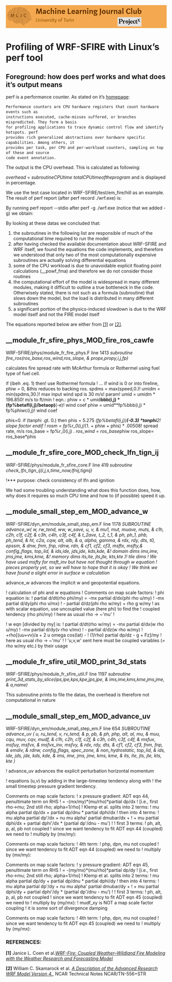 ![Logo](/Support_Materials/Assets/Logo_MLJC.png)

# Profiling of WRF-SFIRE with Linux’s perf tool

## Foreground: how does perf works and what does it’s output means

perf is a performance counter. As stated on it’s [homepage](https://perf.wiki.kernel.org/index.php/Main_Page):

```
Performance counters are CPU hardware registers that count hardware events such as
instructions executed, cache-misses suffered, or branches mispredicted. They form a basis
for profiling applications to trace dynamic control flow and identify hotspots. perf
provides rich generalized abstractions over hardware specific capabilities. Among others, it
provides per task, per CPU and per-workload counters, sampling on top of these and source
code event annotation.
```
The output is the CPU overhead. This is calculated as following:

_overhead_ =
_subroutineCPUtime
totalCPUtimeoftheprogram_
and is displayed in percentage.

We use the test case located in WRF-SFIRE/test/em_fire/hill as an example. The result of perf
report (after perf record ./wrf.exe) is:


By running perf report --stdio after perf -g ./wrf.exe (notice that we added -g)
we obtain:


By looking at these datas we concluded that:

1. the subroutines in the following list are responsible of much of the computational time
    required to run the model
2. after having checked the available documentation about WRF-SFIRE and WRF itself, we
    found the equations the code implements, and therefore we understood that only two of the
    most computationally expensive subroutines are actually solving differential equations
3. some of the CPU workload is due to unavoidable explicit floating point calculations
    (__powf_fma) and therefore we do not consider those routines
4. the computational effort of the model is widespread in many different modules, making it
    difficult to outline a true bottleneck in the code. Otherwisely stated, there is not such as a
    formula (subroutine) that slows down the model, but the load is distributed in many different
    subroutines
5. a significant portion of the physics-induced slowdown is due to the WRF model itself and
    not the FIRE model itself

The equations reported below are either from [[1]](#1) or [[2]](#2). 

## __module_fr_sfire_phys_MOD_fire_ros_cawfe

WRF-SFIRE/phys/module_fr_fire_phys.F
line 1413
_subroutine fire_ros(ros_base,ros_wind,ros_slope, &
propx,propy,i,j,fp)_

calculates fire spread rate with McArthur formula or Rothermel using fuel type of fuel cell.

if (ibeh .eq. 1) then! use Rothermel formula
! ... if wind is 0 or into fireline, phiw = 0, &this reduces to backing
ros.
spdms = max(speed,0.)!
umidm = min(spdms,30.)! max input wind spd is 30 m/s!
param!
umid = umidm * 196.850! m/s to ft/min
! eqn.: phiw = c * umid**bbb(i,j) * (fp%betafl(i,j)/betaop)**(-e)!
wind coef
phiw = umid**fp%bbb(i,j) * fp%phiwc(i,j)! wind coef


phis=0.
if (tanphi .gt. 0.) then
phis = 5.275 *(fp%betafl(i,j))**(-0.3) *tanphi**2! slope factor
endif
! rosm = fp%r_0(i,j)*(1. + phiw + phis) * .00508! spread rate, m/s
ros_base = fp%r_0(i,j) *.
ros_wind = ros_base*phiw
ros_slope= ros_base*phis

## __module_fr_sfire_core_MOD_check_lfn_tign_ij

WRF-SFIRE/phys/module_fr_sfire_core.F
line 419
_subroutine check_lfn_tign_ij(i,j,s,time_now,lfnij,tignij)_

!*** purpose: check consistency of lfn and ignition

We had some troubling understanding what does this function does, how, why does it requires so
much CPU time and how to (if possible) speed it up.

## __module_small_step_em_MOD_advance_w

WRF-SFIRE/dyn_em/module_small_step_em.F
line 1178
_SUBROUTINE advance_w( w, rw_tend, ww, w_save, u, v, &
mu1, mut, muave, muts, &
c1h, c2h, c1f, c2f, &
c3h, c4h, c3f, c4f, &
t_2ave, t_2, t_1, &
ph, ph_1, phb, ph_tend, &
ht, c2a, cqw, alt, alb, &
a, alpha, gamma, &
rdx, rdy, dts, t0, epssm, &
dnw, fnm, fnp, rdnw, rdn, &
cf1, cf2, cf3, msftx, msfty,&
config_flags, top_lid, &
ids,ide, jds,jde, kds,kde, &! domain dims
ims,ime, jms,jme, kms,kme, &! memory dims
its,ite, jts,jte, kts,kte )! tile dims
! We have used msfty for msft_inv but have not thought through w equation
! pieces properly yet, so we will have to hope that it is okay
! We think we have found a slight error in surface w calculation_

advance_w advances the implicit w and geopotential equations.

! calculation of phi and w equations
! Comments on map scale factors:
! phi equation is:
! partial d/dt(rho phi/my) = -mx partial d/dx(phi rho u/my)
! -mx partial d/dy(phi rho v/mx)
! - partial d/dz(phi rho w/my) + rho g w/my
! as with scalar equation, use uncoupled value (here phi) to find the
! coupled tendency (rho phi/my)
! here as usual rho -> ~'mu'
!


! w eqn [divided by my] is:
! partial d/dt(rho w/my) = -mx partial d/dx(w rho u/my)
! -mx partial d/dy(v rho v/mx)
! - partial d/dz(w rho w/my)
! +rho[(u*u+v*v)/a + 2 u omega cos(lat) -
! (1/rho) partial dp/dz - g + Fz]/my
! here as usual rho -> ~'mu'
!
! 'u,v,w' sent here must be coupled variables (= rho w/my etc.) by their usage

## __module_fr_sfire_util_MOD_print_3d_stats

WRF-SFIRE/phys/module_fr_sfire_util.F
line 1197
_subroutine print_3d_stats_by_slice(ips,ipe,kps,kpe,jps,jpe, &
ims,ime,kms,kme,jms,jme, &
a,name)_

This subroutine prints to file the datas, the overhead is therefore not computational in nature

## __module_small_step_em_MOD_advance_uv

WRF-SFIRE/dyn_em/module_small_step_em.F
line 654
_SUBROUTINE advance_uv ( u, ru_tend, v, rv_tend, &
p, pb, &
ph, php, alt, al, mu, &
muu, cqu, muv, cqv, mudf, &
c1h, c2h, c1f, c2f, &
c3h, c4h, c3f, c4f, &
msfux, msfuy, msfvx, &
msfvx_inv, msfvy, &
rdx, rdy, dts, &
cf1, cf2, cf3, fnm, fnp, &
emdiv, &
rdnw, config_flags, spec_zone, &
non_hydrostatic, top_lid, &
ids, ide, jds, jde, kds, kde, &
ims, ime, jms, jme, kms, kme, &
its, ite, jts, jte, kts, kte )_

! advance_uv advances the explicit perturbation horizontal momentum


! equations (u,v) by adding in the large-timestep tendency along with
! the small timestep pressure gradient tendency.

Comments on map scale factors:
! x pressure gradient: ADT eqn 44, penultimate term on RHS
! = -(mx/my)*(mu/rho)*partial dp/dx
! [i.e., first rho->mu; 2nd still rho; alpha=1/rho]
! Klemp et al. splits into 2 terms:
! mu alpha partial dp/dx + partial dp/dnu * partial dphi/dx
! then into 4 terms:
! mu alpha partial dp'/dx + nu mu alpha' partial dmubar/dx +
! + mu partial dphi/dx + partial dphi'/dx * (partial dp'/dnu - mu')
!
! first 3 terms:
! ph, alt, p, al, pb not coupled
! since we want tendency to fit ADT eqn 44 (coupled) we need to
! multiply by (mx/my):

Comments on map scale factors:
! 4th term:
! php, dpn, mu not coupled
! since we want tendency to fit ADT eqn 44 (coupled) we need to
! multiply by (mx/my):

Comments on map scale factors:
! y pressure gradient: ADT eqn 45, penultimate term on RHS
! = -(my/mx)*(mu/rho)*partial dp/dy
! [i.e., first rho->mu; 2nd still rho; alpha=1/rho]
! Klemp et al. splits into 2 terms:
! mu alpha partial dp/dy + partial dp/dnu * partial dphi/dy
! then into 4 terms:
! mu alpha partial dp'/dy + nu mu alpha' partial dmubar/dy +
! + mu partial dphi/dy + partial dphi'/dy * (partial dp'/dnu - mu')
!
! first 3 terms:
! ph, alt, p, al, pb not coupled
! since we want tendency to fit ADT eqn 45 (coupled) we need to
! multiply by (my/mx):
! mudf_xy is NOT a map scale factor coupling
! it is some sort of divergence damping

Comments on map scale factors:
! 4th term:
! php, dpn, mu not coupled
! since we want tendency to fit ADT eqn 45 (coupled) we need to
! multiply by (my/mx):

### REFERENCES:
<a id="1">**[1]**</a>
Janice L. Coen et al.[_WRF-Fire: Coupled Weather–Wildland Fire Modeling with the Weather Research
and Forecasting Model_](https://doi.org/10.1175/JAMC-D-12-023.1)

<a id="2">**[2]**</a>
William C. Skamarock et al. [_A Description of the Advanced Research WRF Model Version 4._](http://dx.doi.org/10.5065/1dfh-6p97), NCAR Technical Notes NCAR/TN-556+STR


